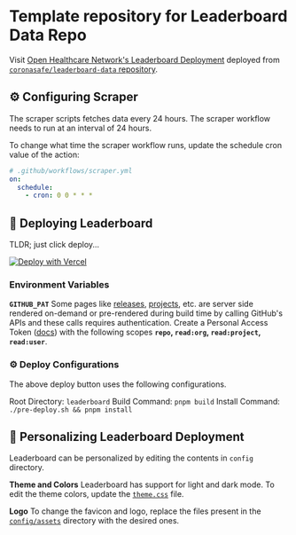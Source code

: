 # Template repository for Leaderboard Data Repo

Visit [Open Healthcare Network's Leaderboard Deployment](https://contributors.ohc.network/) deployed from [`coronasafe/leaderboard-data` repository](https://github.com/coronasafe/leaderboard-data).

## ⚙️ Configuring Scraper

The scraper scripts fetches data every 24 hours. The scraper workflow needs to run at an interval of 24 hours.

To change what time the scraper workflow runs, update the schedule cron value of the action:

```yml
# .github/workflows/scraper.yml
on:
  schedule:
    - cron: 0 0 * * *
```

## 🚀 Deploying Leaderboard

TLDR; just click deploy...

[![Deploy with Vercel](https://vercel.com/button)](https://vercel.com/new/clone?repository-url=https%3A%2F%2Fgithub.com%2Fcoronasafe%2Fleaderboard-org-data-template%2Ftree%2Fmain&env=GITHUB_PAT&envDescription=GitHub%20Personal%20Access%20Token%20is%20required%20with%20the%20following%20scopes%20repo%2C%20read%3Aorg%2C%20read%3Aproject%2C%20read%3Auser&envLink=https%3A%2F%2Fgithub.com%2Fcoronasafe%2Fleaderboard-org-data-template%2Fblob%2Fmain%2FREADME.md&project-name=leaderboard&repository-name=leaderboard-data&demo-title=Open%20Healthcare%20Network%20-%20Leaderboard&demo-description=Leaderboard%20collects%20data%20from%20GitHub%20and%20Slack%20to%20show%20off%20the%20work%20of%20our%20open%20source%20contributors&demo-url=https%3A%2F%2Fcontributors.ohc.network&demo-image=https%3A%2F%2Fgithub.com%2Fcoronasafe%2Fleaderboard%2Fassets%2F25143503%2F6352a4cf-4b8b-4f80-b45c-6af323ee502e&root-directory=leaderboard&build-command=pnpm%20build&install-command=.%2Fpre-deploy.sh+%26%26+pnpm+install)

### Environment Variables

**`GITHUB_PAT`**
Some pages like [releases](https://contributors.ohc.network/releases), [projects](https://contributors.ohc.network/projects), etc. are server side rendered on-demand or pre-rendered during build time by calling GitHub's APIs and these calls requires authentication.
Create a Personal Access Token ([docs](https://docs.github.com/en/authentication/keeping-your-account-and-data-secure/managing-your-personal-access-tokens#creating-a-personal-access-token-classic)) with the following scopes **`repo`, `read:org`, `read:project`, `read:user`**.

### ⚙️ Deploy Configurations

The above deploy button uses the following configurations.

Root Directory: `leaderboard`
Build Command: `pnpm build`
Install Command: `./pre-deploy.sh && pnpm install`

## 🎨 Personalizing Leaderboard Deployment

Leaderboard can be personalized by editing the contents in `config` directory.

**Theme and Colors**
Leaderboard has support for light and dark mode. To edit the theme colors, update the [`theme.css`](https://github.com/coronasafe/leaderboard-org-data-template/blob/main/config/theme.css) file.

**Logo**
To change the favicon and logo, replace the files present in the [`config/assets`](https://github.com/coronasafe/leaderboard-org-data-template/tree/main/config/assets) directory with the desired ones.
